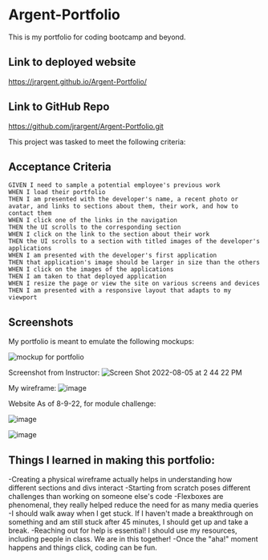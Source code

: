 # Argent-Portfolio
This is my portfolio for coding bootcamp and beyond. 


## Link to deployed website
https://jrargent.github.io/Argent-Portfolio/

## Link to GitHub Repo
https://github.com/jrargent/Argent-Portfolio.git

This project was tasked to meet the following criteria:

## Acceptance Criteria

```
GIVEN I need to sample a potential employee's previous work
WHEN I load their portfolio
THEN I am presented with the developer's name, a recent photo or avatar, and links to sections about them, their work, and how to contact them
WHEN I click one of the links in the navigation
THEN the UI scrolls to the corresponding section
WHEN I click on the link to the section about their work
THEN the UI scrolls to a section with titled images of the developer's applications
WHEN I am presented with the developer's first application
THEN that application's image should be larger in size than the others
WHEN I click on the images of the applications
THEN I am taken to that deployed application
WHEN I resize the page or view the site on various screens and devices
THEN I am presented with a responsive layout that adapts to my viewport
```


## Screenshots

My portfolio is meant to emulate the following mockups:

![mockup for portfolio](https://user-images.githubusercontent.com/109035732/183303480-c0674860-b32e-47c6-9288-a2570d3a5052.png)


Screenshot from Instructor:
![Screen Shot 2022-08-05 at 2 44 22 PM](https://user-images.githubusercontent.com/109035732/183303497-b5e5fa1c-1004-48b0-a72c-6eb47748c252.png)



My wireframe:
![image](https://user-images.githubusercontent.com/109035732/183788191-f7a67877-8a08-4bf6-a6a7-76e8b4c317a9.png)


Website As of 8-9-22, for module challenge:

![image](https://user-images.githubusercontent.com/109035732/183788401-7bf6944b-d4cf-45c3-afc2-208f341e2a0f.png)

![image](https://user-images.githubusercontent.com/109035732/183788422-3cdcfd5b-7273-4f48-a8d4-1242063c6cd5.png)


## Things I learned in making this portfolio:
  -Creating a physical wireframe actually helps in understanding how different sections and divs interact
  -Starting from scratch poses different challenges than working on someone else's code
  -Flexboxes are phenomenal, they really helped reduce the need for as many media queries
  -I should walk away when I get stuck. If I haven't made a breakthrough on something and am still stuck after 45 minutes, I should get up and take a break.
  -Reaching out for help is essential! I should use my resources, including people in class. We are in this together!
  -Once the "aha!" moment happens and things click, coding can be fun.





